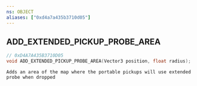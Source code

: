 ```yaml
---
ns: OBJECT
aliases: ["0xd4a7a435b3710d05"]
---
```

## ADD_EXTENDED_PICKUP_PROBE_AREA

```c
// 0xD4A7A435B3710D05
void ADD_EXTENDED_PICKUP_PROBE_AREA(Vector3 position, float radius);
```

```
Adds an area of the map where the portable pickups will use extended probe when dropped
```
